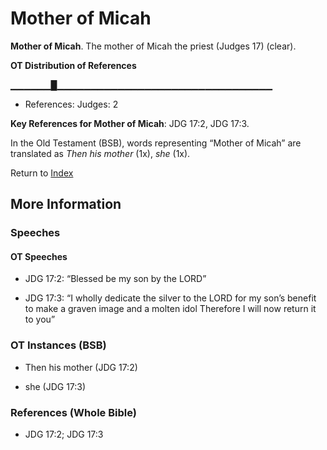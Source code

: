 # Mother of Micah
**Mother of Micah**. 
The mother of Micah the priest (Judges 17) (clear). 


**OT Distribution of References**

▁▁▁▁▁▁█▁▁▁▁▁▁▁▁▁▁▁▁▁▁▁▁▁▁▁▁▁▁▁▁▁▁▁▁▁▁▁▁
* References: Judges: 2



**Key References for Mother of Micah**: 
JDG 17:2, JDG 17:3. 


In the Old Testament (BSB), words representing “Mother of Micah” are translated as 
*Then his mother* (1x), *she* (1x). 




Return to [Index](00-Index.md)

## More Information

### Speeches

#### OT Speeches

* JDG 17:2: “Blessed be my son by the LORD”

* JDG 17:3: “I wholly dedicate the silver to the LORD for my son’s benefit to make a graven image and a molten idol Therefore I will now return it to you”

### OT Instances (BSB)

* Then his mother (JDG 17:2)

* she (JDG 17:3)



### References (Whole Bible)

* JDG 17:2; JDG 17:3




